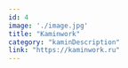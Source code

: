 ```yaml
---
id: 4
image: './image.jpg'
title: "Kaminwork"
category: "kaminDescription"
link: "https://kaminwork.ru"
---
```

